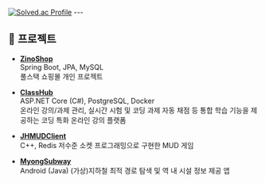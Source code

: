 
[![Solved.ac Profile](http://mazassumnida.wtf/api/v2/generate_badge?boj=jh990517)](https://solved.ac/jh990517/)
---<h4>

## 📌 프로젝트

- **[ZinoShop](https://github.com/MadeByZiNo/ZinoShop)**  
  Spring Boot, JPA, MySQL  
  풀스택 쇼핑몰 개인 프로젝트

- **[ClassHub](https://github.com/MadeByZiNo/ClassHub)**  
  ASP.NET Core (C#), PostgreSQL, Docker  
  온라인 강의/과제 관리, 실시간 시험 및 코딩 과제 자동 채점 등 통합 학습 기능을 제공하는 코딩 특화 온라인 강의 플랫폼

- **[JHMUDClient](https://github.com/MadeByZiNo/JHMUDClient)**  
  C++, Redis
  저수준 소켓 프로그래밍으로 구현한 MUD 게임

- **[MyongSubway](https://github.com/MadeByZiNo/MyongSubway)**  
  Android (Java) 
  (가상)지하철 최적 경로 탐색 및 역 내 시설 정보 제공 앱

